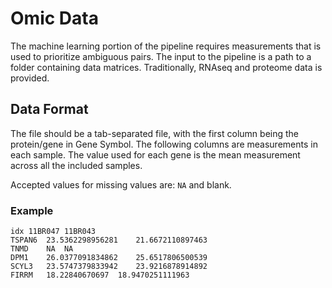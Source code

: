 # Omic Data

The machine learning portion of the pipeline requires measurements that is used to prioritize ambiguous pairs. The input to the pipeline is a path to a folder containing data matrices. Traditionally, RNAseq and proteome data is provided.

## Data Format

The file should be a tab-separated file, with the first column being the protein/gene in Gene Symbol. The following columns are measurements in each sample. The value used for each gene is the mean measurement across all the included samples.

Accepted values for missing values are: `NA` and blank.

### Example

```text
idx	11BR047	11BR043
TSPAN6	23.5362298956281	21.6672110897463
TNMD	NA	NA
DPM1	26.0377091834862	25.6517806500539
SCYL3	23.5747379833942	23.9216878914892
FIRRM	18.22840670697	18.9470251111963
```
